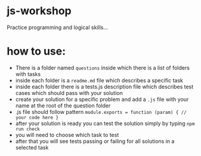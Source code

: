 # js-workshop
Practice programming and logical skills...

# how to use:
* There is a folder named `questions` inside which there is a list of folders with tasks
* inside each folder is a `readme.md` file which describes a specific task
* inside each folder there is a tests.js description file which describes test cases which should pass with your solution
* create your solution for a specific problem and add a `.js` file with your name at the root of the question folder
* .js file should follow pattern `module.exports = function (param) { // your code here }`
* after your solution is ready you can test the solution simply by typing `npm run check`
* you will need to choose which task to test
* after that you will see tests passing or failing for all solutions in a selected task
